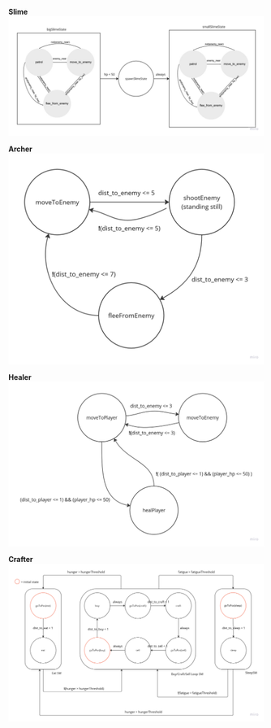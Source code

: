 **Slime**
![slime](img/slime.png "Slime")

**Archer**
![archer](img/archer.png "Archer")

**Healer**
![healer](img/healer.png "Healer")

**Crafter**
![crafter](img/crafter.png "Crafter")